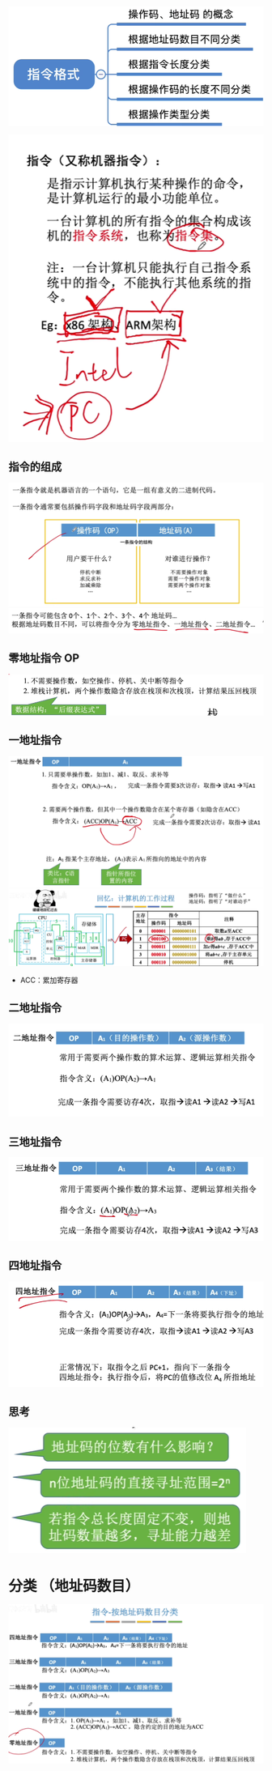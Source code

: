


![输入图片说明](/imgs/2025-08-10/CrqEzQazqViHptQs.png)


![输入图片说明](/imgs/2025-08-10/y11dTrarPsESb0Sy.png)
## 指令的组成
![输入图片说明](/imgs/2025-08-10/vkD9SSs0pUcBLLd1.png)
![输入图片说明](/imgs/2025-08-10/gJiE2HTJVcdjjxTG.png)

## 零地址指令 OP
![输入图片说明](/imgs/2025-08-10/E0oTwtoxv8KfH0Z0.png)

## 一地址指令 
![输入图片说明](/imgs/2025-08-10/JGPQLhmT5GVvD3No.png)
![输入图片说明](/imgs/2025-08-10/UgxLLhjLXV8GWBVR.png)
- ACC：累加寄存器 


## 二地址指令 
![输入图片说明](/imgs/2025-08-10/H1MurVJMYOklS750.png)

## 三地址指令 
![输入图片说明](/imgs/2025-08-10/BaZiCbbsijOw5xx5.png)

## 四地址指令
![输入图片说明](/imgs/2025-08-10/GSsNO7FuLLKLhN0Y.png)


## 思考
![输入图片说明](/imgs/2025-08-10/1eH7rZJMMWkPUXJx.png)
# 分类 （地址码数目）
![输入图片说明](/imgs/2025-08-10/pOYfeEbmOB252V8x.png)



<!--stackedit_data:
eyJoaXN0b3J5IjpbLTIxOTE2NjE3NSwxMDAxOTUwMDY2XX0=
-->